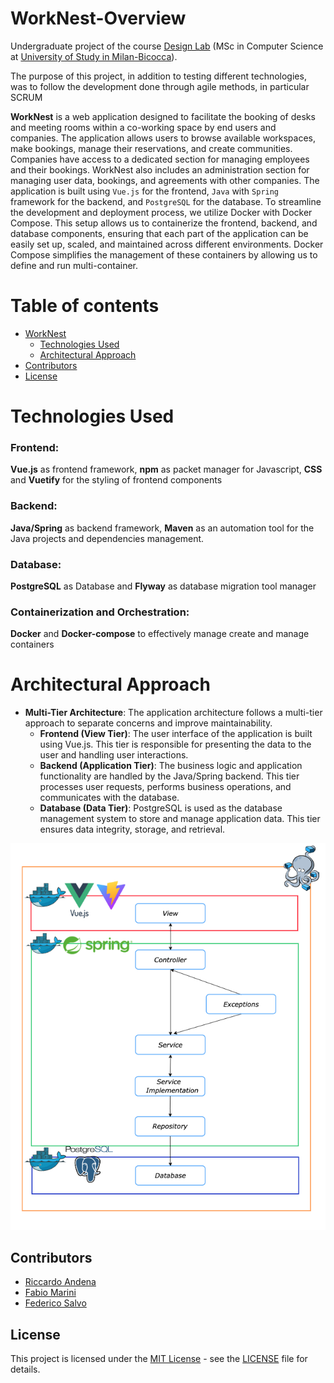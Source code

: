 # WorkNest-Overview

Undergraduate project of the course [Design Lab](https://elearning.unimib.it/course/info.php?id=51444) (MSc in Computer Science at [University of Study in Milan-Bicocca](https://en.unimib.it/)).

The purpose of this project, in addition to testing different technologies, was to follow the development done through agile methods, in particular SCRUM

**WorkNest** is a web application designed to facilitate the booking of desks and meeting rooms within a co-working space by end users and companies. The application allows users to browse available workspaces, make bookings, manage their reservations, and create communities. Companies have access to a dedicated section for managing employees and their bookings. WorkNest also includes an administration section for managing user data, bookings, and agreements with other companies. The application is built using `Vue.js` for the frontend, `Java` with `Spring` framework for the backend, and `PostgreSQL` for the database.
To streamline the development and deployment process, we utilize Docker with Docker Compose. This setup allows us to containerize the frontend, backend, and database components, ensuring that each part of the application can be easily set up, scaled, and maintained across different environments. Docker Compose simplifies the management of these containers by allowing us to define and run multi-container.

# Table of contents

- [WorkNest](#worknest-overview)
  -  [Technologies Used](#technologies-used)
  -  [Architectural Approach](#architectural-approach)
- [Contributors](#contributors)
- [License](#license)

# Technologies Used
### Frontend: 
**Vue.js** as frontend framework, **npm** as packet manager for Javascript, **CSS** and **Vuetify** for the styling of frontend components

### Backend:
**Java/Spring** as backend framework, **Maven** as an automation tool for the Java projects and dependencies management.


### Database:
**PostgreSQL** as Database and **Flyway** as database migration tool manager

### Containerization and Orchestration:
**Docker** and **Docker-compose** to effectively manage create and manage containers


# Architectural Approach
- **Multi-Tier Architecture**: The application architecture follows a multi-tier approach to separate concerns and improve maintainability.
    - **Frontend (View Tier)**: The user interface of the application is built using Vue.js. This tier is responsible for presenting the data to the user and handling user interactions.
    - **Backend (Application Tier)**: The business logic and application functionality are handled by the Java/Spring backend. This tier processes user requests, performs business operations, and communicates with the database.
    - **Database (Data Tier)**: PostgreSQL is used as the database management system to store and manage application data. This tier ensures data integrity, storage, and retrieval.

![Project Architecture](./project_architecture.png)

## Contributors

  - [Riccardo Andena](mailto:r.andena@campus.unimib.it)
  - [Fabio Marini](mailto:f.marini14@campus.unimib.it)
  - [Federico Salvo](mailto:f.salvo2@campus.unimib.it)

## License

This project is licensed under the [MIT License](LICENSE) - see the [LICENSE](LICENSE) file for details.
